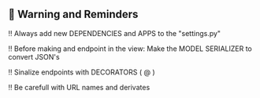 ## 📌 Warning and Reminders

‼️​​ Always add new DEPENDENCIES and APPS to the "settings.py"

‼️​​ Before making and endpoint in the view: Make the MODEL SERIALIZER to convert JSON's

‼️​​ Sinalize endpoints with DECORATORS ( @ )

‼️​​ Be carefull with URL names and derivates
